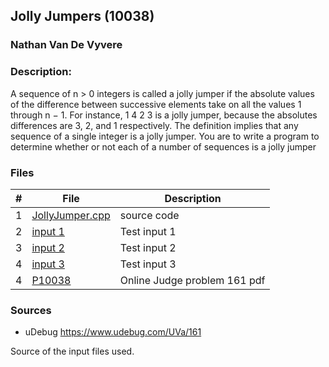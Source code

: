 ## Jolly Jumpers (10038)
### Nathan Van De Vyvere

### Description: 
A sequence of n > 0 integers is called a jolly jumper if the absolute values of the difference between
successive elements take on all the values 1 through n − 1. For instance,
1 4 2 3
is a jolly jumper, because the absolutes differences are 3, 2, and 1 respectively. The definition implies
that any sequence of a single integer is a jolly jumper. You are to write a program to determine whether
or not each of a number of sequences is a jolly jumper


### Files

|   #   | File                       | Description                                                |
| :---: | -------------------------- | ---------------------------------------------------------- |
|   1   |  [JollyJumper.cpp](JollyJumper.cpp)      | source code                                                |
|   2   |  [input 1](in1.txt)        | Test input 1                                               |
|   3   |  [input 2](in2.txt)        | Test input 2                                               |
|4|[input 3](in3.txt)|Test input 3|
|   4   |  [P10038](p10038.pdf)      | Online Judge problem 161 pdf                             |

### Sources

- uDebug https://www.udebug.com/UVa/161

Source of the input files used.
